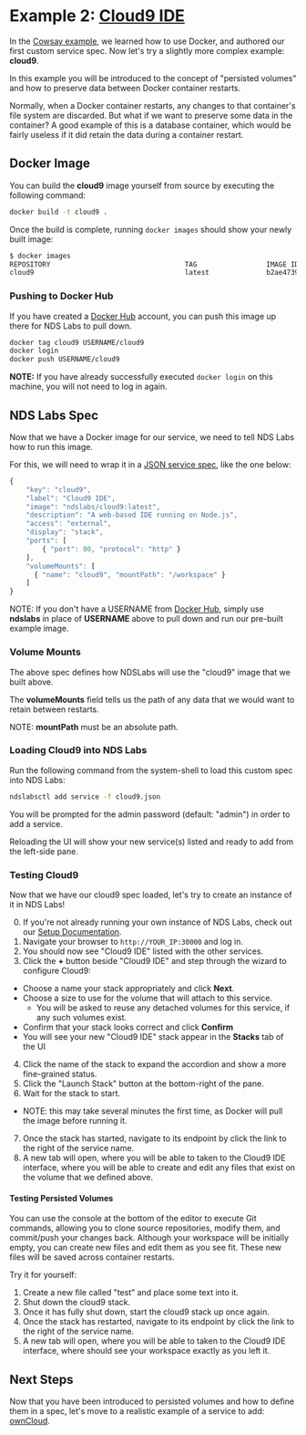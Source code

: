 # Example 2: [Cloud9 IDE](https://c9.io/)

In the [Cowsay example](https://github.com/nds-org/developer-tutorial/tree/master/cowsay), we learned how to use Docker, and authored our first custom service spec. Now let's try a slightly more complex example: **cloud9**.

In this example you will be introduced to the concept of "persisted volumes" and how to preserve data between Docker container restarts.

Normally, when a Docker container restarts, any changes to that container's file system are discarded. But what if we want to preserve some data in the container? A good example of this is a database container, which would be fairly useless if it did retain the data during a container restart.

## Docker Image
You can build the **cloud9** image yourself from source by executing the following command:
```bash
docker build -t cloud9 .
```

Once the build is complete, running `docker images` should show your newly built image:
```bash
$ docker images
REPOSITORY                                 TAG                 IMAGE ID            CREATED             VIRTUAL SIZE
cloud9                                     latest              b2ae47399cbf        45 hours ago        838.3 MB
```

### Pushing to Docker Hub
If you have created a [Docker Hub](hub.docker.com) account, you can push this image up there for NDS Labs to pull down.

```bash
docker tag cloud9 USERNAME/cloud9
docker login
docker push USERNAME/cloud9
```

**NOTE:** If you have already successfully executed `docker login` on this machine, you will not need to log in again.

## NDS Labs Spec
Now that we have a Docker image for our service, we need to tell NDS Labs how to run this image.

For this, we will need to wrap it in a [JSON service spec](https://opensource.ncsa.illinois.edu/confluence/display/NDS/NDS+Labs+Service+Specification), like the one below:
```js
{
    "key": "cloud9",
    "label": "Cloud9 IDE",
    "image": "ndslabs/cloud9:latest",
    "description": "A web-based IDE running on Node.js",
    "access": "external",
    "display": "stack",
    "ports": [
        { "port": 80, "protocol": "http" }
    ],
    "volumeMounts": [
      { "name": "cloud9", "mountPath": "/workspace" }
    ]
}
```

NOTE: If you don't have a USERNAME from [Docker Hub](hub.docker.com), simply use **ndslabs** in place of **USERNAME** above to pull down and run our pre-built example image.

### Volume Mounts
The above spec defines how NDSLabs will use the "cloud9" image that we built above.

The **volumeMounts** field tells us the path of any data that we would want to retain between restarts.

NOTE: **mountPath** must be an absolute path.

### Loading Cloud9 into NDS Labs
Run the following command from the system-shell to load this custom spec into NDS Labs:
```bash
ndslabsctl add service -f cloud9.json
```

You will be prompted for the admin password (default: "admin") in order to add a service.

Reloading the UI will show your new service(s) listed and ready to add from the left-side pane.

### Testing Cloud9
Now that we have our cloud9 spec loaded, let's try to create an instance of it in NDS Labs!

0. If you're not already running your own instance of NDS Labs, check out our [Setup Documentation](https://github.com/nds-org/ndslabs/blob/master/docs/setup.md).
1. Navigate your browser to `http://YOUR_IP:30000` and log in. 
2. You should now see "Cloud9 IDE" listed with the other services.
3. Click the **+** button beside "Cloud9 IDE" and step through the wizard to configure Cloud9:
  * Choose a name your stack appropriately and click **Next**.
  * Choose a size to use for the volume that will attach to this service.
    * You will be asked to reuse any detached volumes for this service, if any such volumes exist.
  * Confirm that your stack looks correct and click **Confirm**
  * You will see your new "Cloud9 IDE" stack appear in the **Stacks** tab of the UI
4. Click the name of the stack to expand the accordion and show a more fine-grained status.
5. Click the "Launch Stack" button at the bottom-right of the pane.
6. Wait for the stack to start.
  * NOTE: this may take several minutes the first time, as Docker will pull the image before running it. 
7. Once the stack has started, navigate to its endpoint by click the link to the right of the service name.
8. A new tab will open, where you will be able to taken to the Cloud9 IDE interface, where you will be able to create and edit any files that exist on the volume that we defined above.

#### Testing Persisted Volumes
You can use the console at the bottom of the editor to execute Git commands, allowing you to clone source repositories, modify them, and commit/push your changes back. Although your workspace will be initially empty, you can create new files and edit them as you see fit. These new files will be saved across container restarts.

Try it for yourself:
1. Create a new file called "test" and place some text into it.
2. Shut down the cloud9 stack.
3. Once it has fully shut down, start the cloud9 stack up once again.
4. Once the stack has restarted, navigate to its endpoint by click the link to the right of the service name.
5. A new tab will open, where you will be able to taken to the Cloud9 IDE interface, where should see your workspace exactly as you left it.

## Next Steps
Now that you have been introduced to persisted volumes and how to define them in a spec, let's move to a realistic example of a service to add: [ownCloud](https://github.com/nds-org/developer-tutorial/tree/master/owncloud).
